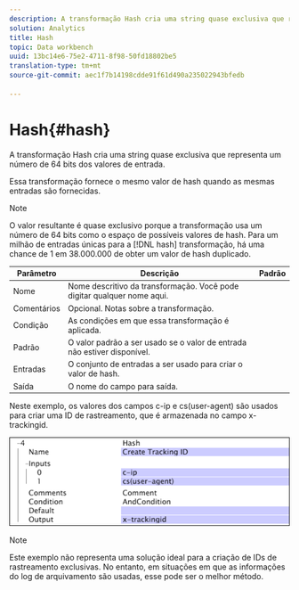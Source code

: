 ```yaml
---
description: A transformação Hash cria uma string quase exclusiva que representa um número de 64 bits dos valores de entrada.
solution: Analytics
title: Hash
topic: Data workbench
uuid: 13bc14e6-75e2-4711-8f98-50fd18802be5
translation-type: tm+mt
source-git-commit: aec1f7b14198cdde91f61d490a235022943bfedb

---
```



# Hash{#hash}

A transformação Hash cria uma string quase exclusiva que representa um número de 64 bits dos valores de entrada.

Essa transformação fornece o mesmo valor de hash quando as mesmas entradas são fornecidas.

>[!NOTE]
>
>O valor resultante é quase exclusivo porque a transformação usa um número de 64 bits como o espaço de possíveis valores de hash. Para um milhão de entradas únicas para a [!DNL hash] transformação, há uma chance de 1 em 38.000.000 de obter um valor de hash duplicado.

| Parâmetro | Descrição | Padrão |
|---|---|---|
| Nome | Nome descritivo da transformação. Você pode digitar qualquer nome aqui. |  |
| Comentários | Opcional. Notas sobre a transformação. |  |
| Condição | As condições em que essa transformação é aplicada. |  |
| Padrão | O valor padrão a ser usado se o valor de entrada não estiver disponível. |  |
| Entradas | O conjunto de entradas a ser usado para criar o valor de hash. |  |
| Saída | O nome do campo para saída. |  |

Neste exemplo, os valores dos campos c-ip e cs(user-agent) são usados para criar uma ID de rastreamento, que é armazenada no campo x-trackingid.

![](assets/cfg_TransformationType_Hash.png)

>[!NOTE]
>
>Este exemplo não representa uma solução ideal para a criação de IDs de rastreamento exclusivas. No entanto, em situações em que as informações do log de arquivamento são usadas, esse pode ser o melhor método.

